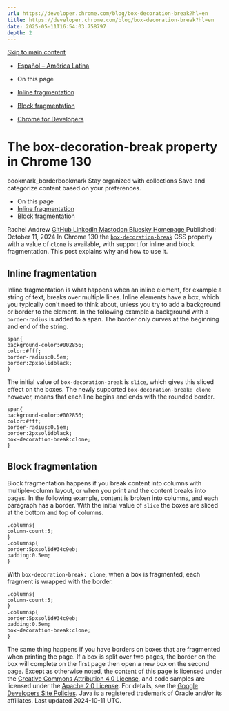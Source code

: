 ```yaml
---
url: https://developer.chrome.com/blog/box-decoration-break?hl=en
title: https://developer.chrome.com/blog/box-decoration-break?hl=en
date: 2025-05-11T16:54:03.758797
depth: 2
---
```


[ Skip to main content ](https://developer.chrome.com/blog/box-decoration-break?hl=en#main-content)
  * [Español – América Latina](https://developer.chrome.com/blog/box-decoration-break?hl=es-419)




  * On this page
  * [Inline fragmentation](https://developer.chrome.com/blog/box-decoration-break?hl=en#inline_fragmentation)
  * [Block fragmentation](https://developer.chrome.com/blog/box-decoration-break?hl=en#block_fragmentation)


  * [ Chrome for Developers ](https://developer.chrome.com/)


#  The box-decoration-break property in Chrome 130 
bookmark_borderbookmark Stay organized with collections  Save and categorize content based on your preferences.
  * On this page
  * [Inline fragmentation](https://developer.chrome.com/blog/box-decoration-break?hl=en#inline_fragmentation)
  * [Block fragmentation](https://developer.chrome.com/blog/box-decoration-break?hl=en#block_fragmentation)


Rachel Andrew 
[ GitHub ](https://github.com/rachelandrew) [ LinkedIn ](https://www.linkedin.com/in/rachelandrew) [ Mastodon ](https://front-end.social/@rachelandrew) [ Bluesky ](https://bsky.app/profile/rachelandrew.bsky.social) [ Homepage ](https://rachelandrew.co.uk)
Published: October 11, 2024 
In Chrome 130 the [`box-decoration-break`](https://developer.mozilla.org/docs/Web/CSS/box-decoration-break) CSS property with a value of `clone` is available, with support for inline and block fragmentation. This post explains why and how to use it.
## Inline fragmentation
Inline fragmentation is what happens when an inline element, for example a string of text, breaks over multiple lines. Inline elements have a box, which you typically don't need to think about, unless you try to add a background or border to the element. In the following example a background with a `border-radius` is added to a span. The border only curves at the beginning and end of the string.
```
span{
background-color:#002856;
color:#fff;
border-radius:0.5em;
border:2pxsolidblack;
}

```

The initial value of `box-decoration-break` is `slice`, which gives this sliced effect on the boxes. The newly supported `box-decoration-break: clone` however, means that each line begins and ends with the rounded border.
```
span{
background-color:#002856;
color:#fff;
border-radius:0.5em;
border:2pxsolidblack;
box-decoration-break:clone;
}

```

## Block fragmentation
Block fragmentation happens if you break content into columns with multiple-column layout, or when you print and the content breaks into pages.
In the following example, content is broken into columns, and each paragraph has a border. With the initial value of `slice` the boxes are sliced at the bottom and top of columns.
```
.columns{
column-count:5;
}
.columnsp{
border:5pxsolid#34c9eb;
padding:0.5em;
}

```

With `box-decoration-break: clone`, when a box is fragmented, each fragment is wrapped with the border.
```
.columns{
column-count:5;
}
.columnsp{
border:5pxsolid#34c9eb;
padding:0.5em;
box-decoration-break:clone;
}

```

The same thing happens if you have borders on boxes that are fragmented when printing the page. If a box is split over two pages, the border on the box will complete on the first page then open a new box on the second page.
Except as otherwise noted, the content of this page is licensed under the [Creative Commons Attribution 4.0 License](https://creativecommons.org/licenses/by/4.0/), and code samples are licensed under the [Apache 2.0 License](https://www.apache.org/licenses/LICENSE-2.0). For details, see the [Google Developers Site Policies](https://developers.google.com/site-policies). Java is a registered trademark of Oracle and/or its affiliates.
Last updated 2024-10-11 UTC.

